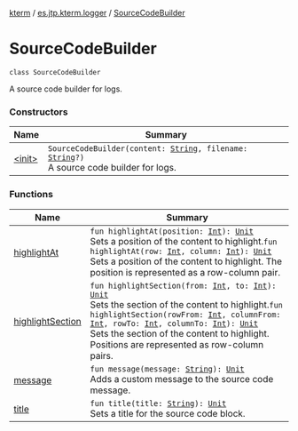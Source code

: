 [kterm](../../index.md) / [es.jtp.kterm.logger](../index.md) / [SourceCodeBuilder](./index.md)

# SourceCodeBuilder

`class SourceCodeBuilder`

A source code builder for logs.

### Constructors

| Name | Summary |
|---|---|
| [&lt;init&gt;](-init-.md) | `SourceCodeBuilder(content: `[`String`](https://kotlinlang.org/api/latest/jvm/stdlib/kotlin/-string/index.html)`, filename: `[`String`](https://kotlinlang.org/api/latest/jvm/stdlib/kotlin/-string/index.html)`?)`<br>A source code builder for logs. |

### Functions

| Name | Summary |
|---|---|
| [highlightAt](highlight-at.md) | `fun highlightAt(position: `[`Int`](https://kotlinlang.org/api/latest/jvm/stdlib/kotlin/-int/index.html)`): `[`Unit`](https://kotlinlang.org/api/latest/jvm/stdlib/kotlin/-unit/index.html)<br>Sets a position of the content to highlight.`fun highlightAt(row: `[`Int`](https://kotlinlang.org/api/latest/jvm/stdlib/kotlin/-int/index.html)`, column: `[`Int`](https://kotlinlang.org/api/latest/jvm/stdlib/kotlin/-int/index.html)`): `[`Unit`](https://kotlinlang.org/api/latest/jvm/stdlib/kotlin/-unit/index.html)<br>Sets a position of the content to highlight. The position is represented as a row-column pair. |
| [highlightSection](highlight-section.md) | `fun highlightSection(from: `[`Int`](https://kotlinlang.org/api/latest/jvm/stdlib/kotlin/-int/index.html)`, to: `[`Int`](https://kotlinlang.org/api/latest/jvm/stdlib/kotlin/-int/index.html)`): `[`Unit`](https://kotlinlang.org/api/latest/jvm/stdlib/kotlin/-unit/index.html)<br>Sets the section of the content to highlight.`fun highlightSection(rowFrom: `[`Int`](https://kotlinlang.org/api/latest/jvm/stdlib/kotlin/-int/index.html)`, columnFrom: `[`Int`](https://kotlinlang.org/api/latest/jvm/stdlib/kotlin/-int/index.html)`, rowTo: `[`Int`](https://kotlinlang.org/api/latest/jvm/stdlib/kotlin/-int/index.html)`, columnTo: `[`Int`](https://kotlinlang.org/api/latest/jvm/stdlib/kotlin/-int/index.html)`): `[`Unit`](https://kotlinlang.org/api/latest/jvm/stdlib/kotlin/-unit/index.html)<br>Sets the section of the content to highlight. Positions are represented as row-column pairs. |
| [message](message.md) | `fun message(message: `[`String`](https://kotlinlang.org/api/latest/jvm/stdlib/kotlin/-string/index.html)`): `[`Unit`](https://kotlinlang.org/api/latest/jvm/stdlib/kotlin/-unit/index.html)<br>Adds a custom message to the source code message. |
| [title](title.md) | `fun title(title: `[`String`](https://kotlinlang.org/api/latest/jvm/stdlib/kotlin/-string/index.html)`): `[`Unit`](https://kotlinlang.org/api/latest/jvm/stdlib/kotlin/-unit/index.html)<br>Sets a title for the source code block. |
